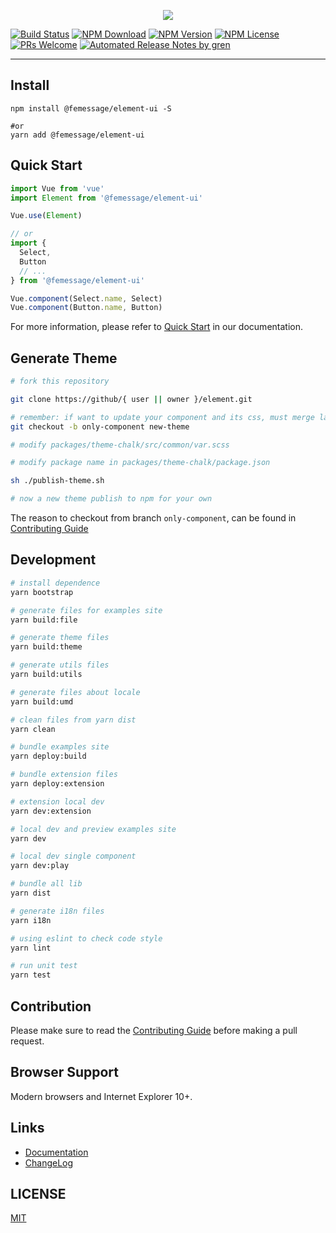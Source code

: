 <p align="center">
  <img src="https://cdn.rawgit.com/ElemeFE/element/dev/element_logo.svg">
</p>

[![Build Status](https://badgen.net/travis/FEMessage/element/master)](https://travis-ci.com/FEMessage/element)
[![NPM Download](https://badgen.net/npm/dm/@femessage/element-ui)](https://www.npmjs.com/package/@femessage/element-ui)
[![NPM Version](https://badgen.net/npm/v/@femessage/element-ui)](https://www.npmjs.com/package/@femessage/element-ui)
[![NPM License](https://badgen.net/npm/license/@femessage/element-ui)](https://github.com/FEMessage/element/blob/master/LICENSE)
[![PRs Welcome](https://img.shields.io/badge/PRs-welcome-brightgreen.svg)](https://github.com/FEMessage/element/pulls)
[![Automated Release Notes by gren](https://img.shields.io/badge/%F0%9F%A4%96-release%20notes-00B2EE.svg)](https://github-tools.github.io/github-release-notes/)

---

## Install
```shell
npm install @femessage/element-ui -S

#or
yarn add @femessage/element-ui
```

## Quick Start
``` javascript
import Vue from 'vue'
import Element from '@femessage/element-ui'

Vue.use(Element)

// or
import {
  Select,
  Button
  // ...
} from '@femessage/element-ui'

Vue.component(Select.name, Select)
Vue.component(Button.name, Button)
```
For more information, please refer to [Quick Start](http://femessgae.github.io/#/zh-CN/component/quickstart) in our documentation.

## Generate Theme
```sh
# fork this repository

git clone https://github/{ user || owner }/element.git

# remember: if want to update your component and its css, must merge latest only-component branch into your repository
git checkout -b only-component new-theme

# modify packages/theme-chalk/src/common/var.scss

# modify package name in packages/theme-chalk/package.json

sh ./publish-theme.sh

# now a new theme publish to npm for your own
```

The reason to checkout from branch `only-component`, can be found in [Contributing Guide](https://github.com/femessage/element/blob/master/.github/CONTRIBUTING.zh-CN.md)

## Development
```sh
# install dependence
yarn bootstrap

# generate files for examples site
yarn build:file

# generate theme files
yarn build:theme

# generate utils files
yarn build:utils

# generate files about locale
yarn build:umd

# clean files from yarn dist
yarn clean

# bundle examples site
yarn deploy:build

# bundle extension files
yarn deploy:extension

# extension local dev
yarn dev:extension

# local dev and preview examples site
yarn dev

# local dev single component
yarn dev:play

# bundle all lib
yarn dist

# generate i18n files
yarn i18n

# using eslint to check code style
yarn lint

# run unit test
yarn test
```

## Contribution
Please make sure to read the [Contributing Guide](https://github.com/femessage/element/blob/master/.github/CONTRIBUTING.zh-CN.md) before making a pull request.

## Browser Support
Modern browsers and Internet Explorer 10+.

## Links
- [Documentation](https://femessage.github.io/element)
- [ChangeLog](https://github.com/FEMessage/element/releases)

## LICENSE
[MIT](LICENSE)
